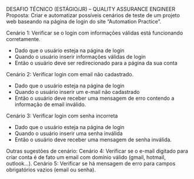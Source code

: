 DESAFIO TÉCNICO (ESTÁGIO/JR) – QUALITY ASSURANCE ENGINEER
Proposta: Criar e automatizar possíveis cenários de teste de um projeto web baseando na página de login do site “Automation Practice”.

Cenário 1: Verificar se o login com informações válidas está funcionando corretamente.
  - Dado que o usuário esteja na página de login
  - Quando o usuário inserir informações válidas de login
  - Então o usuário deve ser redirecionado para a página da sua conta

Cenário 2: Verificar login com email não cadastrado.
  - Dado que o usuário esteja na página de login
  - Quando o usuário inserir um e-mail não cadastrado
  - Então o usuário deve receber uma mensagem de erro contendo a informação de email inválido.

Cenário 3: Verificar login com senha incorreta
  - Dado que o usuário esteja na página de login
  - Quando o usuário inserir uma senha inválida
  - Então o usuário deve receber uma mensagem de senha inválida.

Outras sugestões de cenário:
Cenário 4: Verificar se o e-mail digitado para criar conta é de fato um email com domínio válido (gmail, hotmail, outlook...).
Cenário 5: Verificar se há mensagem de erro para campos obrigatórios vazios (email ou senha).
